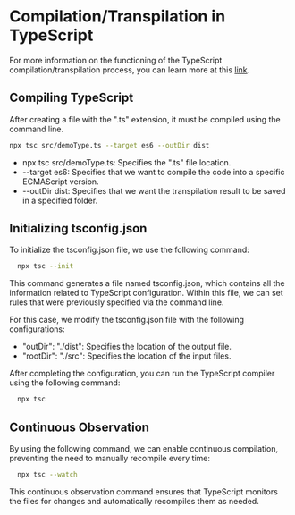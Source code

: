 # Compilation/Transpilation in TypeScript

For more information on the functioning of the TypeScript compilation/transpilation process, you can learn more at this [link](https://www.geeksforgeeks.org/how-typescript-compilation-works/).

## Compiling TypeScript

After creating a file with the ".ts" extension, it must be compiled using the command line.

```bash
npx tsc src/demoType.ts --target es6 --outDir dist
```

- npx tsc src/demoType.ts: Specifies the ".ts" file location.
- --target es6: Specifies that we want to compile the code into a specific ECMAScript version.
- --outDir dist: Specifies that we want the transpilation result to be saved in a specified folder.

## Initializing tsconfig.json

To initialize the tsconfig.json file, we use the following command:

```bash
  npx tsc --init
```
This command generates a file named tsconfig.json, which contains all the information related to TypeScript configuration. Within this file, we can set rules that were previously specified via the command line.

For this case, we modify the tsconfig.json file with the following configurations:

- "outDir": "./dist": Specifies the location of the output file.
- "rootDir": "./src": Specifies the location of the input files.

After completing the configuration, you can run the TypeScript compiler using the following command:
```bash
  npx tsc
```

## Continuous Observation

By using the following command, we can enable continuous compilation, preventing the need to manually recompile every time:

```bash
  npx tsc --watch
```
This continuous observation command ensures that TypeScript monitors the files for changes and automatically recompiles them as needed.




